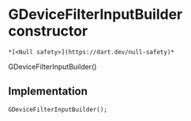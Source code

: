 


# GDeviceFilterInputBuilder constructor




    *[<Null safety>](https://dart.dev/null-safety)*



GDeviceFilterInputBuilder()





## Implementation

```dart
GDeviceFilterInputBuilder();
```







